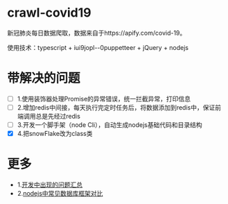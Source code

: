 # crawl-covid19
新冠肺炎每日数据爬取，数据来自于https://apify.com/covid-19。

使用技术：typescript + iui9jopl--0puppetteer + jQuery + nodejs


# 带解决的问题
- [ ] 1.使用装饰器处理Promise的异常错误，统一拦截异常，打印信息
- [ ] 2.增加redis中间接，每天执行完定时任务后，将数据添加到redis中，保证前端调用总是先经过redis
- [ ] 3.开发一个脚手架（node Cli），自动生成nodejs基础代码和目录结构
- [x] 4.把snowFlake改为class类

# 更多
- 1.[开发中出现的问题汇总](./doc/issue.md)
- 2.[nodejs中常见数据库框架对比](./doc/learn.md)